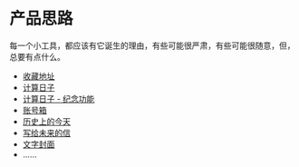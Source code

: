 # 产品思路
每一个小工具，都应该有它诞生的理由，有些可能很严肃，有些可能很随意，但，总要有点什么。

- [收藏地址](./tool-address.md)
- [计算日子](./tool-days.md)
- [计算日子 - 纪念功能](./tool-days2.md)
- [账号箱](./tool-account.md)
- [历史上的今天](./tool-history.md)
- [写给未来的信](./tool-future.md)
- [文字封面](./tool-wxcover.md)
- ......
